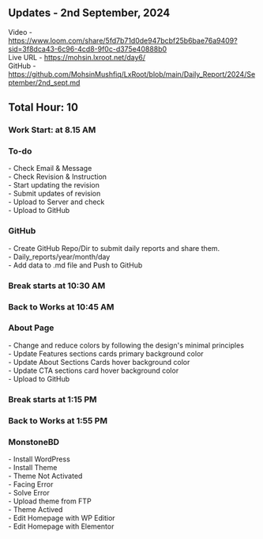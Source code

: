 <h2>Updates - 2nd September, 2024</h2>

Video - https://www.loom.com/share/5fd7b71d0de947bcbf25b6bae76a9409?sid=3f8dca43-6c96-4cd8-9f0c-d375e40888b0 </br>
Live URL - https://mohsin.lxroot.net/day6/ </br>
GitHub - https://github.com/MohsinMushfiq/LxRoot/blob/main/Daily_Report/2024/September/2nd_sept.md

<h2>Total Hour: 10</h2>
<h3>Work Start: at 8.15 AM</h3>

<h3>To-do</h3>
- Check Email & Message </br>
- Check Revision & Instruction </br>
- Start updating the revision </br>
- Submit updates of revision </br>
- Upload to Server and check </br>
- Upload to GitHub

<h3>GitHub</h3>
- Create GitHub Repo/Dir to submit daily reports and share them. </br>
- Daily_reports/year/month/day </br>
- Add data to .md file and Push to GitHub </br>

<h3>Break starts at 10:30 AM</h3>

<h3>Back to Works at 10:45 AM</h3>

<h3>About Page</h3>
- Change and reduce colors by following the design's minimal principles </br>
- Update Features sections cards primary background color </br>
- Update About Sections Cards hover background color </br>
- Update CTA sections card hover background color </br>
- Upload to GitHub


<h3>Break starts at 1:15 PM</h3>


<h3>Back to Works at 1:55 PM</h3>

<h3>MonstoneBD</h3>
- Install WordPress </br>
- Install Theme </br>
- Theme Not Activated </br>
- Facing Error </br>
- Solve Error </br>
- Upload theme from FTP </br>
- Theme Actived </br>
- Edit Homepage with WP Editior </br>
- Edit Homepage with Elementor
